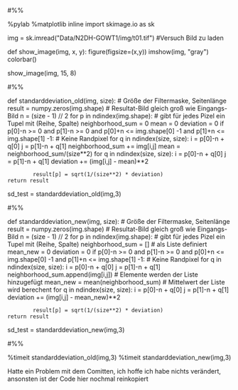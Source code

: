 #%%

%pylab
%matplotlib inline
import skimage.io as sk

img = sk.imread("Data/N2DH-GOWT1/img/t01.tif") #Versuch Bild zu laden

def show_image(img, x, y):
    figure(figsize=(x,y))
    imshow(img, "gray")
    colorbar()

show_image(img, 15, 8)

#%%

def standarddeviation_old(img, size): # Größe der Filtermaske, Seitenlänge
    result = numpy.zeros(img.shape) # Resultat-Bild gleich groß wie Eingangs-Bild
    n = (size - 1) // 2
    for p in ndindex(img.shape): # gibt für jedes Pizel ein Tupel mit (Reihe, Spalte)
        neighborhood_sum = 0
        mean = 0
        deviation = 0
        if p[0]-n >= 0 and p[1]-n >= 0 and p[0]+n <= img.shape[0] -1 and p[1]+n <= img.shape[1] -1: # Keine Randpixel
            for q in ndindex(size, size):
                i = p[0]-n + q[0]
                j = p[1]-n + q[1]
                neighborhood_sum += img[i,j]
            mean = neighborhood_sum/(size**2)
            for q in ndindex(size, size):
                i = p[0]-n + q[0]
                j = p[1]-n + q[1]
                deviation += (img[i,j] - mean)**2

            result[p] = sqrt(1/(size**2) * deviation)
    return result
sd_test = standarddeviation_old(img,3)

#%%

def standarddeviation_new(img, size): # Größe der Filtermaske, Seitenlänge
    result = numpy.zeros(img.shape) # Resultat-Bild gleich groß wie Eingangs-Bild
    n = (size - 1) // 2
    for p in ndindex(img.shape): # gibt für jedes Pizel ein Tupel mit (Reihe, Spalte)
        neighborhood_sum = [] # als Liste definiert
        mean_new = 0
        deviation = 0
        if p[0]-n >= 0 and p[1]-n >= 0 and p[0]+n <= img.shape[0] -1 and p[1]+n <= img.shape[1] -1: # Keine Randpixel
            for q in ndindex(size, size):
                i = p[0]-n + q[0]
                j = p[1]-n + q[1]
                neighborhood_sum.append(img[i,j]) # Elemente werden der Liste hinzugefügt
            mean_new = mean(neighborhood_sum) # Mittelwert der Liste wird berechent
            for q in ndindex(size, size):
                i = p[0]-n + q[0]
                j = p[1]-n + q[1]
                deviation += (img[i,j] - mean_new)**2

            result[p] = sqrt(1/(size**2) * deviation)
    return result
sd_test = standarddeviation_new(img,3)

#%%

%timeit standarddeviation_old(img,3)
%timeit standarddeviation_new(img,3)

Hatte ein Problem mit dem Comitten, ich hoffe ich habe nichts verändert, ansonsten ist der Code hier nochmal reinkopiert
